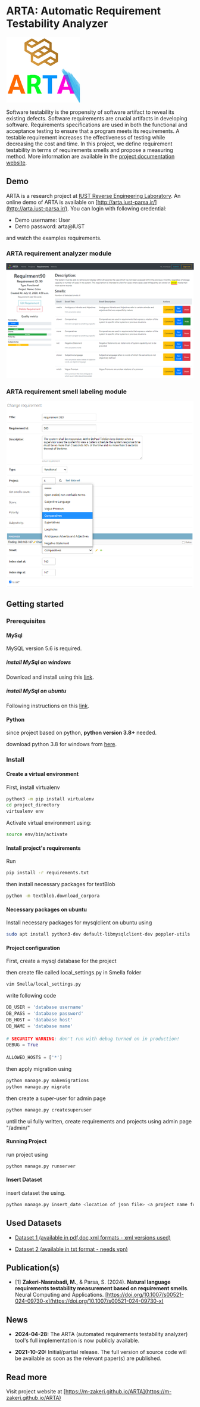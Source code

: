# ARTA: Automatic Requirement Testability Analyzer

![ARTA_logo](docs/figs/logo.png)


Software testability is the propensity of software artifact to reveal its existing defects. 
Software requirements are crucial artifacts in developing software. Requirements specifications are used in both the functional and acceptance testing to ensure that a program meets its requirements. 
A testable requirement increases the effectiveness of testing while decreasing the cost and time. In this project, we define requirement testability in terms of requirements smells and propose a measuring method.
More information are available in the [project documentation website](https://m-zakeri.github.io/ARTA).


## Demo

ARTA is a research project at [IUST Reverse Engineering Laboratory](http://reverse.iust.ac.ir/).
An online demo of ARTA is available on 
[http://arta.iust-parsa.ir/](http://arta.iust-parsa.ir/).
You can login with following credential:

 * Demo username: User
 * Demo password: arta@IUST

and watch the examples requirements.  


### ARTA requirement analyzer module

![ARTA Demo 1](./docs/figs/ARTA_screenshot1.png)


### ARTA requirement smell labeling module

![ARTA Demo 2](./docs/figs/ARTA_screenshot2.png)


## Getting started

### Prerequisites

#### MySql

MySQL version 5.6 is required.

##### install MySql on windows
Download and install using this [link](https://dev.mysql.com/downloads/installer/).

##### install MySql on ubuntu
Following instructions on this [link](https://www.digitalocean.com/community/tutorials/how-to-install-mysql-on-ubuntu-20-04).

#### Python
since project based on python, **python version 3.8+** needed.

download python 3.8 for windows from [here](https://www.python.org/downloads/).


### Install 

#### Create a virtual environment
First, install virtualenv

```bash
python3 -m pip install virtualenv
cd project_directory
virtualenv env 
```

Activate virtual environment using:

```bash
source env/bin/activate
```


#### Install project's requirements
Run
```bash
pip install -r requirements.txt
```
then install necessary packages for textBlob
```bash
python -m textblob.download_corpora
```

#### Necessary packages on ubuntu

Install necessary packages for mysqlclient on ubuntu using

```bash
sudo apt install python3-dev default-libmysqlclient-dev poppler-utils
```

#### Project configuration
First, create a mysql database for the project

then create file called local_settings.py in Smella folder

```bash
vim Smella/local_settings.py
```

write following code
```python
DB_USER = 'database username'
DB_PASS = 'database password'
DB_HOST = 'database host'
DB_NAME = 'database name'

# SECURITY WARNING: don't run with debug turned on in production!
DEBUG = True

ALLOWED_HOSTS = ['*']

```
then apply migration using
```bash
python manage.py makemigrations
python manage.py migrate
```

then create a super-user for admin page

```bash
python manage.py createsuperuser
```

until the ui fully written, create requirements and projects using admin page "/admin/"


#### Running Project

run project using

```bash
python manage.py runserver
```


#### Insert Dataset

insert dataset the using.
```bash
python manage.py insert_date <location of json file> <a project name for this dataset>
```

## Used Datasets
- [Dataset 1 (available in pdf,doc,xml formats - xml versions used)](http://fmt.isti.cnr.it/nlreqdataset/)
  
- [Dataset 2 (available in txt format - needs vpn)](https://www.kaggle.com/iamsouvik/software-requirements-dataset/data)


## Publication(s)

* [1] **Zakeri-Nasrabadi, M.**, & Parsa, S. (2024). **Natural language requirements testability measurement based on requirement smells**. Neural Computing and Applications. [https://doi.org/10.1007/s00521-024-09730-x](https://doi.org/10.1007/s00521-024-09730-x)

## News

* **2024-04-28:** The ARTA (automated requirements testability analyzer) tool's full implementation is now publicly available.

* **2021-10-20:** Initial/partial release. The full version of source code will be available as soon as the relevant paper(s) are published.


## Read more

Visit project website at [https://m-zakeri.github.io/ARTA](https://m-zakeri.github.io/ARTA)


